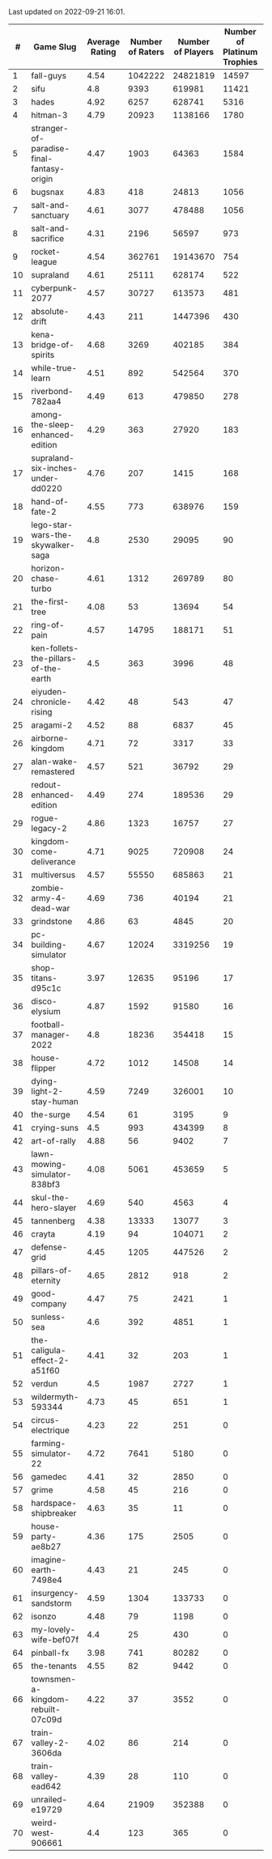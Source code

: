 Last updated on 2022-09-21 16:01.


|#|Game Slug|Average Rating|Number of Raters|Number of Players|Number of Platinum Trophies|Max Rarity (%)|
|---|---|---|---|---|---|---|
|1|fall-guys|4.54|1042222|24821819|14597|90|
|2|sifu|4.8|9393|619981|11421|90|
|3|hades|4.92|6257|628741|5316|89|
|4|hitman-3|4.79|20923|1138166|1780|48|
|5|stranger-of-paradise-final-fantasy-origin|4.47|1903|64363|1584|98|
|6|bugsnax|4.83|418|24813|1056|96|
|7|salt-and-sanctuary|4.61|3077|478488|1056|83|
|8|salt-and-sacrifice|4.31|2196|56597|973|91|
|9|rocket-league|4.54|362761|19143670|754|74|
|10|supraland|4.61|25111|628174|522|100|
|11|cyberpunk-2077|4.57|30727|613573|481|60|
|12|absolute-drift|4.43|211|1447396|430|10|
|13|kena-bridge-of-spirits|4.68|3269|402185|384|94|
|14|while-true-learn|4.51|892|542564|370|93|
|15|riverbond-782aa4|4.49|613|479850|278|69|
|16|among-the-sleep-enhanced-edition|4.29|363|27920|183|45|
|17|supraland-six-inches-under-dd0220|4.76|207|1415|168|99|
|18|hand-of-fate-2|4.55|773|638976|159|72|
|19|lego-star-wars-the-skywalker-saga|4.8|2530|29095|90|98|
|20|horizon-chase-turbo|4.61|1312|269789|80|83|
|21|the-first-tree|4.08|53|13694|54|85|
|22|ring-of-pain|4.57|14795|188171|51|97|
|23|ken-follets-the-pillars-of-the-earth|4.5|363|3996|48|62|
|24|eiyuden-chronicle-rising|4.42|48|543|47|89|
|25|aragami-2|4.52|88|6837|45|92|
|26|airborne-kingdom|4.71|72|3317|33|54|
|27|alan-wake-remastered|4.57|521|36792|29|3|
|28|redout-enhanced-edition|4.49|274|189536|29|40|
|29|rogue-legacy-2|4.86|1323|16757|27|36|
|30|kingdom-come-deliverance|4.71|9025|720908|24|30|
|31|multiversus|4.57|55550|685863|21|83|
|32|zombie-army-4-dead-war|4.69|736|40194|21|66|
|33|grindstone|4.86|63|4845|20|98|
|34|pc-building-simulator|4.67|12024|3319256|19|47|
|35|shop-titans-d95c1c|3.97|12635|95196|17|99|
|36|disco-elysium|4.87|1592|91580|16|28|
|37|football-manager-2022|4.8|18236|354418|15|47|
|38|house-flipper|4.72|1012|14508|14|93|
|39|dying-light-2-stay-human|4.59|7249|326001|10|49|
|40|the-surge|4.54|61|3195|9|94|
|41|crying-suns|4.5|993|434399|8|65|
|42|art-of-rally|4.88|56|9402|7|95|
|43|lawn-mowing-simulator-838bf3|4.08|5061|453659|5|93|
|44|skul-the-hero-slayer|4.69|540|4563|4|96|
|45|tannenberg|4.38|13333|13077|3|67|
|46|crayta|4.19|94|104071|2|22|
|47|defense-grid|4.45|1205|447526|2|79|
|48|pillars-of-eternity|4.65|2812|918|2|79|
|49|good-company|4.47|75|2421|1|59|
|50|sunless-sea|4.6|392|4851|1|38|
|51|the-caligula-effect-2-a51f60|4.41|32|203|1|98|
|52|verdun|4.5|1987|2727|1|58|
|53|wildermyth-593344|4.73|45|651|1|91|
|54|circus-electrique|4.23|22|251|0|4|
|55|farming-simulator-22|4.72|7641|5180|0|89|
|56|gamedec|4.41|32|2850|0|59|
|57|grime|4.58|45|216|0|93|
|58|hardspace-shipbreaker|4.63|35|11|0|55|
|59|house-party-ae8b27|4.36|175|2505|0|18|
|60|imagine-earth-7498e4|4.43|21|245|0|66|
|61|insurgency-sandstorm|4.59|1304|133733|0|9|
|62|isonzo|4.48|79|1198|0|65|
|63|my-lovely-wife-bef07f|4.4|25|430|0|99|
|64|pinball-fx|3.98|741|80282|0|87|
|65|the-tenants|4.55|82|9442|0|97|
|66|townsmen-a-kingdom-rebuilt-07c09d|4.22|37|3552|0|67|
|67|train-valley-2-3606da|4.02|86|214|0|89|
|68|train-valley-ead642|4.39|28|110|0|79|
|69|unrailed-e19729|4.64|21909|352388|0|38|
|70|weird-west-906661|4.4|123|365|0|73|
